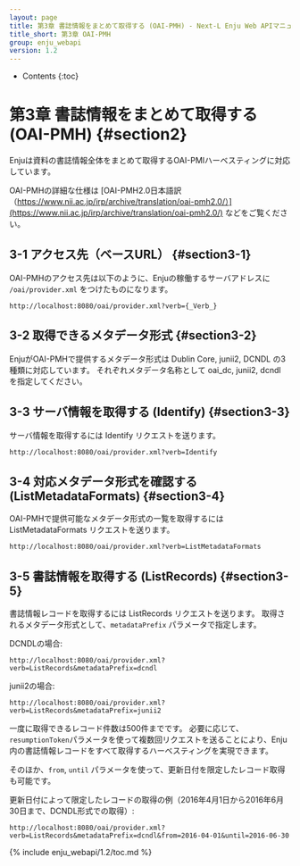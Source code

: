 ```yaml
---
layout: page
title: 第3章 書誌情報をまとめて取得する (OAI-PMH) - Next-L Enju Web APIマニュアル
title_short: 第3章 OAI-PMH
group: enju_webapi
version: 1.2
---
```


* Contents
{:toc}

第3章 書誌情報をまとめて取得する (OAI-PMH) {#section2}
==========================================

Enjuは資料の書誌情報全体をまとめて取得するOAI-PMIハーベスティングに対応しています。

OAI-PMHの詳細な仕様は [OAI-PMH2.0日本語訳（https://www.nii.ac.jp/irp/archive/translation/oai-pmh2.0/）](https://www.nii.ac.jp/irp/archive/translation/oai-pmh2.0/) などをご覧ください。

3-1 アクセス先（ベースURL） {#section3-1}
--------------------------

OAI-PMHのアクセス先は以下のように、Enjuの稼働するサーバアドレスに `/oai/provider.xml` をつけたものになります。

```
http://localhost:8080/oai/provider.xml?verb={_Verb_}
```

3-2 取得できるメタデータ形式 {#section3-2}
----------------------------

EnjuがOAI-PMHで提供するメタデータ形式は Dublin Core, junii2, DCNDL の3種類に対応しています。
それぞれメタデータ名称として oai_dc, junii2, dcndl を指定してください。

3-3 サーバ情報を取得する (Identify) {#section3-3}
-----------------------------------

サーバ情報を取得するには Identify リクエストを送ります。

```
http://localhost:8080/oai/provider.xml?verb=Identify
```

3-4 対応メタデータ形式を確認する (ListMetadataFormats) {#section3-4}
------------------------------------------------------

OAI-PMHで提供可能なメタデータ形式の一覧を取得するには ListMetadataFormats リクエストを送ります。

```
http://localhost:8080/oai/provider.xml?verb=ListMetadataFormats
```

3-5 書誌情報を取得する (ListRecords) {#section3-5}
------------------------------------

書誌情報レコードを取得するには ListRecords リクエストを送ります。
取得されるメタデータ形式として、`metadataPrefix` パラメータで指定します。

DCNDLの場合:
```
http://localhost:8080/oai/provider.xml?verb=ListRecords&metadataPrefix=dcndl
```

junii2の場合:
```
http://localhost:8080/oai/provider.xml?verb=ListRecords&metadataPrefix=junii2
```

一度に取得できるレコード件数は500件までです。
必要に応じて、``resumptionToken``パラメータを使って複数回リクエストを送ることにより、Enju内の書誌情報レコードをすべて取得するハーベスティングを実現できます。

そのほか、``from``, ``until`` パラメータを使って、更新日付を限定したレコード取得も可能です。

更新日付によって限定したレコードの取得の例（2016年4月1日から2016年6月30日まで、DCNDL形式での取得）:
```
http://localhost:8080/oai/provider.xml?verb=ListRecords&metadataPrefix=dcndl&from=2016-04-01&until=2016-06-30
```

{% include enju_webapi/1.2/toc.md %}

